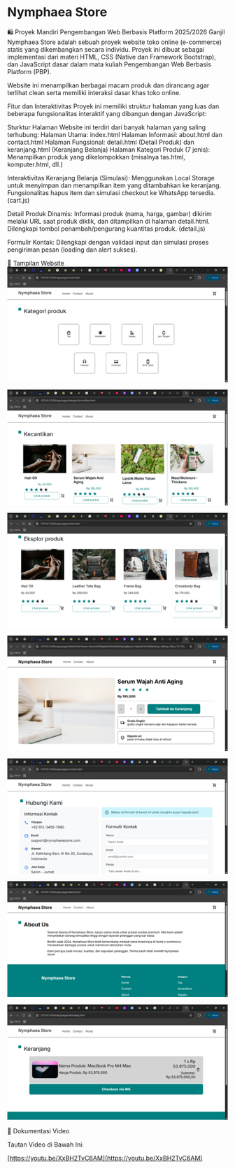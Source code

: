# Nymphaea Store

🛍️ Proyek Mandiri Pengembangan Web Berbasis Platform 2025/2026 Ganjil
Nymphaea Store adalah sebuah proyek website toko online (e-commerce) statis yang dikembangkan secara individu. Proyek ini dibuat sebagai implementasi dari materi HTML, CSS (Native dan Framework Bootstrap), dan JavaScript dasar dalam mata kuliah Pengembangan Web Berbasis Platform (PBP).

Website ini menampilkan berbagai macam produk dan dirancang agar terlihat clean serta memiliki interaksi dasar khas toko online.

Fitur dan Interaktivitas
Proyek ini memiliki struktur halaman yang luas dan beberapa fungsionalitas interaktif yang dibangun dengan JavaScript:

Sturktur Halaman
Website ini terdiri dari banyak halaman yang saling terhubung:
Halaman Utama: index.html
Halaman Informasi: about.html dan contact.html
Halaman Fungsional: detail.html (Detail Produk) dan keranjang.html (Keranjang Belanja)
Halaman Kategori Produk (7 jenis): Menampilkan produk yang dikelompokkan (misalnya tas.html, komputer.html, dll.)

Interaktivitas 
Keranjang Belanja (Simulasi): Menggunakan Local Storage untuk menyimpan dan menampilkan item yang ditambahkan ke keranjang. Fungsionalitas hapus item dan simulasi checkout ke WhatsApp tersedia. (cart.js)

Detail Produk Dinamis: Informasi produk (nama, harga, gambar) dikirim melalui URL saat produk diklik, dan ditampilkan di halaman detail.html. Dilengkapi tombol penambah/pengurang kuantitas produk. (detail.js)

Formulir Kontak: Dilengkapi dengan validasi input dan simulasi proses pengiriman pesan (loading dan alert sukses).

📸 Tampilan Website
![alt text](https://github.com/Furfur23/nymphaeastore/blob/main/homepage.png?raw=true)

![alt text](https://github.com/Furfur23/nymphaeastore/blob/main/kategoriproduk.png?raw=true)

![alt text](https://github.com/Furfur23/nymphaeastore/blob/main/eksplorproduk.png?raw=true)

![alt text](https://github.com/Furfur23/nymphaeastore/blob/main/detailproduk.png?raw=true)

![alt text](https://github.com/Furfur23/nymphaeastore/blob/main/contactproduk.png?raw=true)

![alt text](https://github.com/Furfur23/nymphaeastore/blob/main/aboutproduk.png?raw=true)

![alt text](https://github.com/Furfur23/nymphaeastore/blob/main/keranjang.png?raw=true)


🎥 Dokumentasi Video

Tautan Video di Bawah Ini:

[https://youtu.be/XxBH2TvC6AM](https://youtu.be/XxBH2TvC6AM)
